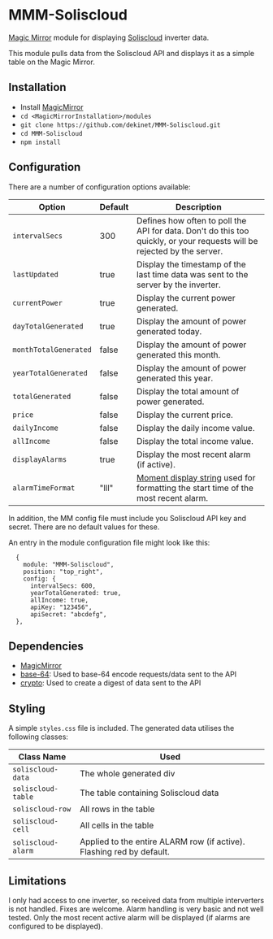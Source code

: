 # MMM-Soliscloud
[Magic Mirror](https://github.com/MichMich/MagicMirror) module for displaying [Soliscloud](https://solis-service.solisinverters.com/en/support/solutions/articles/44002212561-api-access-soliscloud) inverter data.

This module pulls data from the Soliscloud API and displays it as a simple table on the Magic Mirror.

## Installation
* Install [MagicMirror](https://docs.magicmirror.builders/)
* `cd <MagicMirrorInstallation>/modules`
* `git clone https://github.com/dekinet/MMM-Soliscloud.git`
* `cd MMM-Soliscloud`
* `npm install`

## Configuration
There are a number of configuration options available:

| Option               | Default          | Description  |
| ----------------------|-----------------| -------------|
| `intervalSecs`        | 300             | Defines how often to poll the API for data. Don't do this too quickly, or your requests will be rejected by the server. |
| `lastUpdated`         | true            | Display the timestamp of the last time data was sent to the server by the inverter. |
| `currentPower`        | true            | Display the current power generated. |
| `dayTotalGenerated`   | true            | Display the amount of power generated today. |
| `monthTotalGenerated` | false           | Display the amount of power generated this month. |
| `yearTotalGenerated`  | false           | Display the amount of power generated this year. |
| `totalGenerated`      | false           | Display the total amount of power generated. |
| `price`               | false           | Display the current price. |
| `dailyIncome`         | false           | Display the daily income value. |
| `allIncome`           | false           | Display the total income value. |
| `displayAlarms`       | true            | Display the most recent alarm (if active). |
| `alarmTimeFormat`     | "lll"           | [Moment display string](https://momentjs.com/docs/#/displaying) used for formatting the start time of the most recent alarm. |

In addition, the MM config file must include you Soliscloud API key and secret. There are no default values for these.

An entry in the module configuration file might look like this:
```
  {
    module: "MMM-Soliscloud",
    position: "top_right",
    config: {
      intervalSecs: 600,
      yearTotalGenerated: true,
      allIncome: true,
      apiKey: "123456",
      apiSecret: "abcdefg",
  },
```

## Dependencies
* [MagicMirror](https://github.com/MichMich/MagicMirror)
* [base-64](https://www.npmjs.com/package/base-64): Used to base-64 encode requests/data sent to the API
* [crypto](https://www.npmjs.com/package/crypto): Used to create a digest of data sent to the API

## Styling
A simple `styles.css` file is included. The generated data utilises the following classes:

| Class Name                | Used |
| --------------------------|------|
| `soliscloud-data`         | The whole generated div |
| `soliscloud-table`        | The table containing Soliscloud data |
| `soliscloud-row`          | All rows in the table |
| `soliscloud-cell`         | All cells in the table |
| `soliscloud-alarm`        | Applied to the entire ALARM row (if active). Flashing red by default. |

## Limitations
I only had access to one inverter, so received data from multiple interverters is not  handled. Fixes are welcome.
Alarm handling is very basic and not well tested. Only the most recent active alarm will be displayed (if alarms are configured to be displayed).

